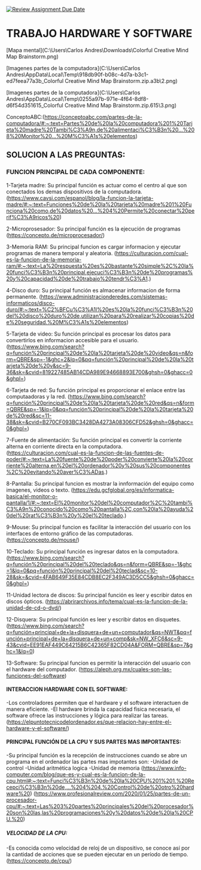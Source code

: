 [![Review Assignment Due Date](https://classroom.github.com/assets/deadline-readme-button-22041afd0340ce965d47ae6ef1cefeee28c7c493a6346c4f15d667ab976d596c.svg)](https://classroom.github.com/a/ZHlrD2sU)
 # TRABAJO HARDWARE Y SOFTWARE

[Mapa mental](C:\Users\Carlos Andres\Downloads\Colorful Creative Mind Map Brainstorm.png)

[Imagenes partes de la computadora](C:\Users\Carlos Andres\AppData\Local\Temp\918db90f-b08c-4d7a-b3c1-ed7feea77a3b_Colorful Creative Mind Map Brainstorm.zip.a3b\2.png)

[Imagenes partes de la computadora](C:\Users\Carlos Andres\AppData\Local\Temp\0255a97b-971e-4f64-8df8-d6f54d351615_Colorful Creative Mind Map Brainstorm.zip.615\3.png)

ConceptoABC:(https://conceptoabc.com/partes-de-la-computadora/#:~:text=Partes%20de%20la%20computadora%201%20Tarjeta%20madre%20Tambi%C3%A9n,de%20alimentaci%C3%B3n%20...%208%20Monitor%20...%20M%C3%A1s%20elementos)

## SOLUCION A LAS PREGUNTAS:

### FUNCION PRINCIPAL DE CADA COMPONENTE:

1-Tarjeta madre: Su principal función es actuar como el centro al que son conectados los demas dispositivos de la computadora.(https://www.cavsi.com/espanol/blog/la-funcion-la-tarjeta-madre/#:~:text=Funciones%20de%20la%20tarjeta%20madre%201%20Funciona%20como,de%20datos%20...%204%20Permite%20conectar%20perif%C3%A9ricos%20)

2-Microprosesador: Su principal función es la ejecución de programas (https://concepto.de/microprocesador/)

3-Memoria RAM: Su principal funcion es cargar informacion y ejecutar programas de manera temporal y aleatoria. (https://culturacion.com/cual-es-la-funcion-de-la-memoria-ram/#:~:text=La%20respuesta%20es%20bastante%20simple%2C%20la%20funci%C3%B3n%20principal,ejecuci%C3%B3n%20de%20programas%20y%20capacidad%20de%20trabajo%20tendr%C3%A1.)

4-Disco duro: Su principal función es almacenar informacion de forma permanente. (https://www.administracionderedes.com/sistemas-informaticos/disco-duro/#:~:text=%C2%BFCu%C3%A1l%20es%20la%20funci%C3%B3n%20del%20disco%20duro%20de,utilizan%20para%20realizar%20copias%20de%20seguridad.%20M%C3%A1s%20elementos)

5-Tarjeta de video: Su función principal es procesar los datos para convertirlos en informacion accesible para el usuario. (https://www.bing.com/search?q=función%20principal%20de%20la%20tarjeta%20de%20video&qs=n&form=QBRE&sp=-1&ghc=2&lq=0&pq=función%20principal%20de%20la%20tarjeta%20de%20v&sc=9-36&sk=&cvid=819227485AB14CDA989E94668893E700&ghsh=0&ghacc=0&ghpl=)

6-Tarjeta de red: Su función principal es proporcionar el enlace entre las computaadoras y la red. (https://www.bing.com/search?q=función%20principal%20de%20la%20tarjeta%20de%20red&qs=n&form=QBRE&sp=-1&lq=0&pq=función%20principal%20de%20la%20tarjeta%20de%20red&sc=11-38&sk=&cvid=B270CF093BC3428DA4273A08306CFD52&ghsh=0&ghacc=0&ghpl=)

7-Fuente de alimentación: Su función principal es convertir la corriente alterna en corriente directa en la computadora. (https://culturacion.com/cual-es-la-funcion-de-las-fuentes-de-poder/#:~:text=La%20fuente%20de%20poder%20convierte%20la%20corriente%20alterna,en%20el%20ordenador%20y%20sus%20componentes%2C%20evitando%20aver%C3%ADas.)

8-Pantalla: Su principal funcion es mostrar la innformación del equipo como imagenes, videos o texto. (https://edu.gcfglobal.org/es/informatica-basica/el-monitor-o-pantalla/1/#:~:text=El%20monitor%20del%20computador%2C%20tambi%C3%A9n%20conocido%20como%20pantalla%2C,con%20la%20ayuda%20del%20rat%C3%B3n%20y%20el%20teclado.)

9-Mouse: Su principal funcion es facilitar la interacción del usuario con los interfaces de entorno gráfico de las computadoras. (https://concepto.de/mouse/)

10-Teclado: Su principal función es ingresar datos en la computadora. (https://www.bing.com/search?q=función%20principal%20del%20teclado&qs=n&form=QBRE&sp=-1&ghc=1&lq=0&pq=función%20principal%20del%20teclad&sc=10-28&sk=&cvid=4FAB649F35E84CDB8EC2F349AC3D5CC5&ghsh=0&ghacc=0&ghpl=)

11-Unidad lectora de discos: Su principal función es leer y escribir datos en discos ópticos. (https://abrirarchivos.info/tema/cual-es-la-funcion-de-la-unidad-de-cd-o-dvd/)

12-Disquera: Su principal función es leer y escribir datos en disquetes. (https://www.bing.com/search?q=función+principal+de+la+disquera+de+un+computador&qs=NWT&pq=función+principal+de+la+disquera+de+un+comp&sk=NW_XFC6&sc=9-43&cvid=EE91EAF449C64215B6C42365F82CD04A&FORM=QBRE&sp=7&ghc=1&lq=0)

13-Software: Su principal funcion es permitir la interacción del usuario con el hardware del computador. (https://aleph.org.mx/cuales-son-las-funciones-del-software)

#### INTERACCION HARDWARE CON EL SOFTWARE:
-Los controladores permiten que el hardware y el software interactuen de manera eficiente.
-El hardware brinda la capacidad fisica necesaria, el software ofrece las instrucciones y lógica para realizar las tareas. 
(https://elpuntotecnicodelordenador.es/que-relacion-hay-entre-el-hardware-y-el-software/) 

#### PRINCIPAL FUNCIÓN DE LA CPU Y SUS PARTES MAS IMPORTANTES:
-Su principal función es la recepción de instrucciones cuando se abre un programa en el ordenador
las partes mas impotantes son: 
-Unidad de control
-Unidad aritmética logica
-Unidad de memoria
(https://www.info-computer.com/blog/que-es-y-cual-es-la-funcion-de-la-cpu.html#:~:text=Funci%C3%B3n%20de%20la%20CPU%201%201.%20Recepci%C3%B3n%20de,...%204%204.%20Control%20de%20otro%20hardware%20)
(https://www.profesionalreview.com/2020/01/25/partes-de-un-procesador-cpu/#:~:text=Las%203%20partes%20principales%20del%20procesador%20son%20las,las%20programaciones%20y%20datos%20de%20la%20CPU.%20)

##### VELOCIDAD DE LA CPU:
-Es conocida como velocidad de reloj de un dispositivo, se conoce así por la cantidad de acciones que se pueden ejecutar en un período de tiempo. (https://concepto.de/cpu/)

